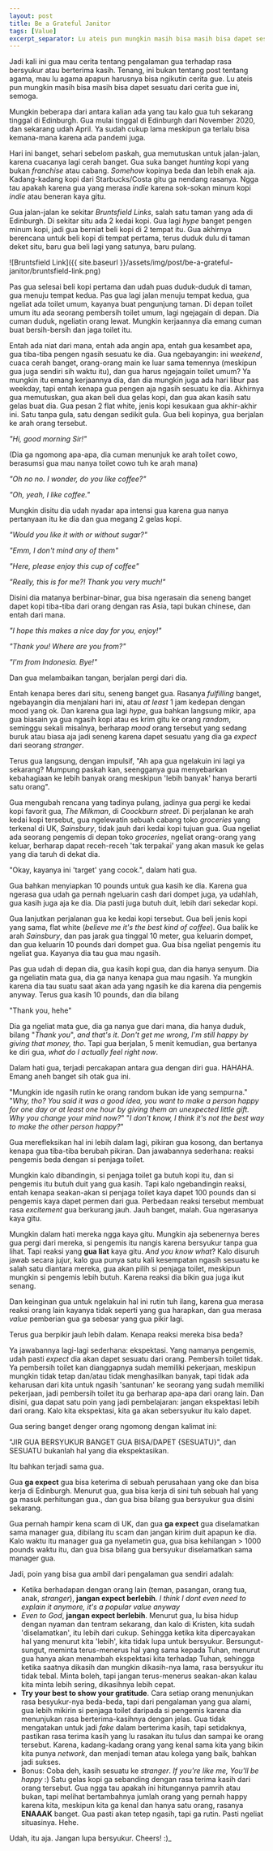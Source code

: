 ```yaml
---
layout: post
title: Be a Grateful Janitor
tags: [Value]
excerpt_separator: Lu ateis pun mungkin masih bisa masih bisa dapet sesuatu dari cerita gue ini, semoga.
---
```


Jadi kali ini gua mau cerita tentang pengalaman gua terhadap rasa bersyukur atau berterima kasih. Tenang, ini bukan tentang post tentang agama, mau lu agama apapun harusnya bisa ngikutin cerita gue. Lu ateis pun mungkin masih bisa masih bisa dapet sesuatu dari cerita gue ini, semoga.

Mungkin beberapa dari antara kalian ada yang tau kalo gua tuh sekarang tinggal di Edinburgh. Gua mulai tinggal di Edinburgh dari November 2020, dan sekarang udah April. Ya sudah cukup lama meskipun ga terlalu bisa kemana-mana karena ada pandemi juga.

Hari ini banget, sehari sebelom paskah, gua memutuskan untuk jalan-jalan, karena cuacanya lagi cerah banget. Gua suka banget _hunting_ kopi yang bukan _franchise_ atau cabang. _Somehow_ kopinya beda dan lebih enak aja. Kadang-kadang kopi dari Starbucks/Costa gitu ga nendang rasanya. Ngga tau apakah karena gua yang merasa _indie_ karena sok-sokan minum kopi _indie_ atau beneran kaya gitu.

Gua jalan-jalan ke sekitar _Bruntsfield Links_, salah satu taman yang ada di Edinburgh. Di sekitar situ ada 2 kedai kopi. Gua lagi _hype_ banget pengen minum kopi, jadi gua berniat beli kopi di 2 tempat itu. Gua akhirnya berencana untuk beli kopi di tempat pertama, terus duduk dulu di taman deket situ, baru gua beli lagi yang satunya, baru pulang.

<!-- add maps here-->
![Bruntsfield Link]({{ site.baseurl }}/assets/img/post/be-a-grateful-janitor/bruntsfield-link.png)

Pas gua selesai beli kopi pertama dan udah puas duduk-duduk di taman, gua menuju tempat kedua. Pas gua lagi jalan menuju tempat kedua, gua ngeliat ada toilet umum, kayanya buat pengunjung taman. Di depan toilet umum itu ada seorang pembersih toilet umum, lagi ngejagain di depan. Dia cuman duduk, ngeliatin orang lewat. Mungkin kerjaannya dia emang cuman buat bersih-bersih dan jaga toilet itu. 

Entah ada niat dari mana, entah ada angin apa, entah gua kesambet apa, gua tiba-tiba pengen ngasih sesuatu ke dia. Gua ngebayangin: ini _weekend_, cuaca cerah banget, orang-orang main ke luar sama temennya (meskipun gua juga sendiri sih waktu itu), dan gua harus ngejagain toilet umum? Ya mungkin itu emang kerjaannya dia, dan dia mungkin juga ada hari libur pas weekday, tapi entah kenapa gua pengen aja ngasih sesuatu ke dia. Akhirnya gua memutuskan, gua akan beli dua gelas kopi, dan gua akan kasih satu gelas buat dia. Gua pesan 2 flat white, jenis kopi kesukaan gua akhir-akhir ini. Satu tanpa gula, satu dengan sedikit gula. Gua beli kopinya, gua berjalan ke arah orang tersebut.

_"Hi, good morning Sir!"_

(Dia ga ngomong apa-apa, dia cuman menunjuk ke arah toilet cowo, berasumsi gua mau nanya toilet cowo tuh ke arah mana)

_"Oh no no. I wonder, do you like coffee?"_

_"Oh, yeah, I like coffee."_

Mungkin disitu dia udah nyadar apa intensi gua karena gua nanya pertanyaan itu ke dia dan gua megang 2 gelas kopi.

_"Would you like it with or without sugar?"_

_"Emm, I don't mind any of them"_

_"Here, please enjoy this cup of coffee"_

_"Really, this is for me?! Thank you very much!"_

Disini dia matanya berbinar-binar, gua bisa ngerasain dia seneng banget dapet kopi tiba-tiba dari orang dengan ras Asia, tapi bukan chinese, dan entah dari mana.

_"I hope this makes a nice day for you, enjoy!"_

_"Thank you! Where are you from?"_

_"I'm from Indonesia. Bye!"_

Dan gua melambaikan tangan, berjalan pergi dari dia.

Entah kenapa beres dari situ, seneng banget gua. Rasanya _fulfilling_ banget, ngebayangin dia menjalani hari ini, atau _at least_ 1 jam kedepan dengan mood yang ok. Dan karena gua lagi _hype_, gua bahkan langsung mikir, apa gua biasain ya gua ngasih kopi atau es krim gitu ke orang _random_, seminggu sekali misalnya, berharap _mood_ orang tersebut yang sedang buruk atau biasa aja jadi seneng karena dapet sesuatu yang dia ga _expect_ dari seorang _stranger_.

Terus gua langsung, dengan impulsif, "Ah apa gua ngelakuin ini lagi ya sekarang? Mumpung paskah kan, seengganya gua menyebarkan kebahagiaan ke lebih banyak orang meskipun 'lebih banyak' hanya berarti satu orang".

Gua mengubah rencana yang tadinya pulang, jadinya gua pergi ke kedai kopi favorit gua, _The Milkman_, di _Coockburn street_. Di perjalanan ke arah kedai kopi tersebut, gua ngelewatin sebuah cabang toko _groceries_ yang terkenal di UK, _Sainsbury_, tidak jauh dari kedai kopi tujuan gua. Gua ngeliat ada seorang pengemis di depan toko _groceries_, ngeliat orang-orang yang keluar, berharap dapat receh-receh 'tak terpakai' yang akan masuk ke gelas yang dia taruh di dekat dia.

"Okay, kayanya ini 'target' yang cocok.", dalam hati gua.

Gua bahkan menyiapkan 10 pounds untuk gua kasih ke dia. Karena gua ngerasa gua udah ga pernah ngeluarin cash dari dompet juga, ya udahlah, gua kasih juga aja ke dia. Dia pasti juga butuh duit, lebih dari sekedar kopi.

Gua lanjutkan perjalanan gua ke kedai kopi tersebut. Gua beli jenis kopi yang sama, flat white (_believe me it's the best kind of coffee_). Gua balik ke arah _Sainsbury_, dan pas jarak gua tinggal 10 meter, gua keluarin dompet, dan gua keluarin 10 pounds dari dompet gua. Gua bisa ngeliat pengemis itu ngeliat gua. Kayanya dia tau gua mau ngasih. 

Pas gua udah di depan dia, gua kasih kopi gua, dan dia hanya senyum. Dia ga ngeliatin mata gua, dia ga nanya kenapa gua mau ngasih. Ya mungkin karena dia tau suatu saat akan ada yang ngasih ke dia karena dia pengemis anyway. Terus gua kasih 10 pounds, dan dia bilang 

"Thank you, hehe"

Dia ga ngeliat mata gue, dia ga nanya gue dari mana, dia hanya duduk, bilang "_Thank you_", _and that's it_. _Don't get me wrong, I'm still happy by giving that money, tho_. Tapi gua berjalan, 5 menit kemudian, gua bertanya ke diri gua, _what do I actually feel right now_. 

Dalam hati gua, terjadi percakapan antara gua dengan diri gua. HAHAHA. Emang aneh banget sih otak gua ini.

"Mungkin ide ngasih rutin ke orang random bukan ide yang sempurna."
"_Why, tho? You said it was a good idea, you want to make a person happy for one day or at least one hour by giving them an unexpected little gift. Why you change your mind now?_"
"_I don't know, I think it's not the best way to make the other person happy?_"

Gua merefleksikan hal ini lebih dalam lagi, pikiran gua kosong, dan bertanya kenapa gua tiba-tiba berubah pikiran. Dan jawabannya sederhana: reaksi pengemis beda dengan si penjaga toilet.

Mungkin kalo dibandingin, si penjaga toilet ga butuh kopi itu, dan si pengemis itu butuh duit yang gua kasih. Tapi kalo ngebandingin reaksi, entah kenapa seakan-akan si penjaga toilet kaya dapet 100 pounds dan si pengemis kaya dapet permen dari gua. Perbedaan reaksi tersebut membuat rasa _excitement_ gua berkurang jauh. Jauh banget, malah. Gua ngerasanya kaya gitu. 

Mungkin dalam hati mereka ngga kaya gitu. Mungkin aja sebenernya beres gua pergi dari mereka, si pengemis itu nangis karena bersyukur tanpa gua lihat. Tapi reaksi yang __gua liat__ kaya gitu. _And you know what_? Kalo disuruh jawab secara jujur, kalo gua punya satu kali kesempatan ngasih sesuatu ke salah satu diantara mereka, gua akan pilih si penjaga toilet, meskipun mungkin si pengemis lebih butuh. Karena reaksi dia bikin gua juga ikut senang. 

Dan keinginan gua untuk ngelakuin hal ini rutin tuh ilang, karena gua merasa reaksi orang lain kayanya tidak seperti yang gua harapkan, dan gua merasa _value_ pemberian gua ga sebesar yang gua pikir lagi.

Terus gua berpikir jauh lebih dalam. Kenapa reaksi mereka bisa beda?

Ya jawabannya lagi-lagi sederhana: ekspektasi. Yang namanya pengemis, udah pasti _expect_ dia akan dapet sesuatu dari orang. Pembersih toilet tidak. Ya pembersih toilet kan dianggapnya sudah memiliki pekerjaan, meskipun mungkin tidak tetap dan/atau tidak menghasilkan banyak, tapi tidak ada keharusan dari kita untuk ngasih 'santunan' ke seorang yang sudah memiliki pekerjaan, jadi pembersih toilet itu ga berharap apa-apa dari orang lain. Dan disini, gua dapat satu poin yang jadi pembelajaran: jangan ekspektasi lebih dari orang. Kalo kita ekspektasi, kita ga akan sebersyukur itu kalo dapet.

Gua sering banget denger orang ngomong dengan kalimat ini:

"JIR GUA BERSYUKUR BANGET GUA BISA/DAPET {SESUATU}", dan SESUATU bukanlah hal yang dia ekspektasikan. 

Itu bahkan terjadi sama gua. 

Gua __ga expect__ gua bisa keterima di sebuah perusahaan yang oke dan bisa kerja di Edinburgh. Menurut gua, gua bisa kerja di sini tuh sebuah hal yang ga masuk perhitungan gua., dan gua bisa bilang gua bersyukur gua disini sekarang.

Gua pernah hampir kena scam di UK, dan gua __ga expect__ gua diselamatkan sama manager gua, dibilang itu scam dan jangan kirim duit apapun ke dia. Kalo waktu itu manager gua ga nyelametin gua, gua bisa kehilangan > 1000 pounds waktu itu, dan gua bisa bilang gua bersyukur diselamatkan sama manager gua.

Jadi, poin yang bisa gua ambil dari pengalaman gua sendiri adalah: 

- Ketika berhadapan dengan orang lain (teman, pasangan, orang tua, anak, _stranger_), __jangan expect berlebih__. _I think I dont even need to explain it anymore, it's a popular value anyway_
- _Even to God_, __jangan expect berlebih__. Menurut gua, lu bisa hidup dengan nyaman dan tentram sekarang, dan kalo di Kristen, kita sudah 'diselamatkan', itu lebih dari cukup. Sehingga ketika kita dipercayakan hal yang menurut kita 'lebih', kita tidak lupa untuk bersyukur. Bersungut-sungut, meminta terus-menerus hal yang sama kepada Tuhan, menurut gua hanya akan menambah ekspektasi kita terhadap Tuhan, sehingga ketika saatnya dikasih dan mungkin dikasih-nya lama, rasa bersyukur itu tidak tebal. Minta boleh, tapi jangan terus-menerus seakan-akan kalau kita minta lebih sering, dikasihnya lebih cepat.
- __Try your best to show your gratitude__. Cara setiap orang menunjukan rasa besyukur-nya beda-beda, tapi dari pengalaman yang gua alami, gua lebih mikirin si penjaga toilet daripada si pengemis karena dia menunjukan rasa berterima-kasihnya dengan jelas. Gua tidak mengatakan untuk jadi _fake_ dalam berterima kasih, tapi setidaknya, pastikan rasa terima kasih yang lu rasakan itu tulus dan sampai ke orang tersebut. Karena, kadang-kadang orang yang kenal sama kita yang bikin kita punya _network_, dan menjadi teman atau kolega yang baik, bahkan jadi sukses.
- Bonus: Coba deh, kasih sesuatu ke _stranger_. _If you're like me, You'll be happy_ :) Satu gelas kopi ga sebanding dengan rasa terima kasih dari orang tersebut. Gua ngga tau apakah ini hitungannya pamrih atau bukan, tapi melihat bertambahnya jumlah orang yang pernah happy karena kita, meskipun kita ga kenal dan hanya satu orang, rasanya __ENAAAK__ banget. Gua pasti akan tetep ngasih, tapi ga rutin. Pasti ngeliat situasinya. Hehe.

Udah, itu aja. Jangan lupa bersyukur. Cheers! :)_


